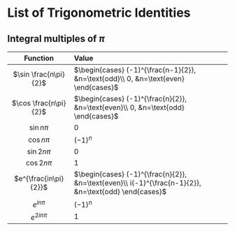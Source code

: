 # List of Trigonometric Identities
## Integral multiples of $\pi$
|       Function        | Value                                                                                                 |
|:---------------------:|:----------------------------------------------------------------------------------------------------- |
| $\sin \frac{n\pi}{2}$ | $\begin{cases} (-1)^{\frac{n-1}{2}}, &n=\text{odd}\\ 0, &n=\text{even} \end{cases}$                   |
| $\cos \frac{n\pi}{2}$ | $\begin{cases} (-1)^{\frac{n}{2}}, &n=\text{even}\\ 0, &n=\text{odd} \end{cases}$                     |
|      $\sin n\pi$      | $0$                                                                                                   |
|      $\cos n\pi$      | $(-1)^{n}$                                                                                            |
|     $\sin 2n\pi$      | $0$                                                                                                   |
|     $\cos 2n\pi$      | $1$                                                                                                   |
| $e^{\frac{in\pi}{2}}$ | $\begin{cases} (-1)^{\frac{n}{2}}, &n=\text{even}\\ i(-1)^{\frac{n-1}{2}}, &n=\text{odd} \end{cases}$ |
|      $e^{in\pi}$      | $(-1)^n$                                                                                              |
|     $e^{2in\pi}$      | $1$                                                                                                      |
